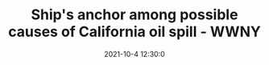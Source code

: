 ---
"title": "Ship's anchor among possible causes of California oil spill - WWNY"
"date": "2021-10-4 12:30:0"
"feed_name": "GOOGLENEWSDRILLING"
"feed_website": "https://news.google.com/search?q=drilling%2Bincident&hl=en-US&gl=US&ceid=US:en"
"feed_rss": "https://news.google.com/rss/search?q=drilling%2Bincident&hl=en-US&gl=US&ceid=US:en"
"link": "https://www.wwnytv.com/2021/10/04/response-time-questioned-southern-california-oil-spill/"
"source": "{'href': 'https://www.wwnytv.com', 'title': 'WWNY'}"
"file": "_posts/2021-1-1-8dc60590831ff4d080f57bf52c75d41d57edb68a.md"
"accident": "1"
"drilling": "1"
"dead": "0"
"injured": "0"
"arrested": "0"
"place": "unknown place"
"where": "unknown site"
"causes": "unknown"
"place_uri": "unknown place"
---